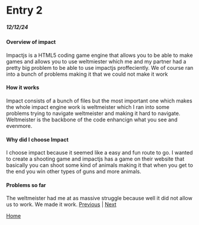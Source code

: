 # Entry 2
##### 12/12/24



#### Overview of impact
Impactjs is a HTML5 coding game engine that allows you to be able to make games and allows you to use weltmiester which me and my partner had a pretty big problem to be able to  use impactjs proffeciently. We of course ran into a bunch of problems making it that we could not make it work


#### How it works
Impact consists of a bunch of files but the most important one which makes the whole impact engine work is weltmeister which I ran into some problems trying to navigate weltmeister and making it hard to navigate. Weltmeister is the backbone of the code enhancign what you see and evenmore.


#### Why did I choose Impact
I choose impact because it seemed like a easy and fun route to go. I wanted to create a shooting game and impactjs has a game on their website that basically you can shoot some kind of animals making it that when you get to the end you win other types of guns and more animals.


#### Problems so far
The weltmeister had me at as massive struggle because well it did not allow us to work. We made it work.
[Previous](entry01.md) | [Next](entry03.md)

[Home](../README.md)
